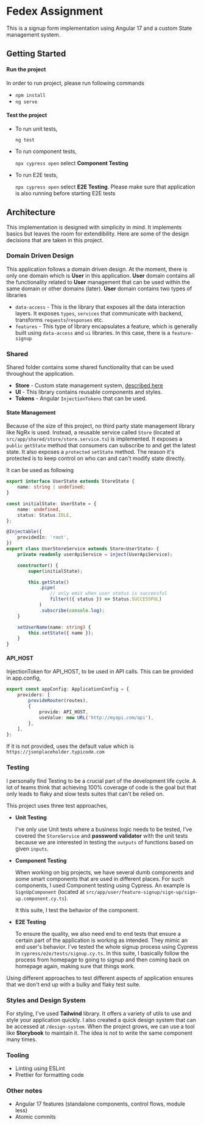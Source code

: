 # Fedex Assignment

This is a signup form implementation using Angular 17 and a custom State management system.

## Getting Started

#### Run the project

In order to run project, please run following commands

-   `npm install`
-   `ng serve`

#### Test the project

- To run unit tests,

	`ng test`

- To run component tests,

	`npx cypress open` select **Component Testing**

- To run E2E tests,

	`npx cypress open` select **E2E Testing**. Please make sure that application is also running before starting E2E tests

## Architecture

This implementation is designed with simplicity in mind. It implements basics but leaves the room for extendibility. Here are some of the design decisions that are taken in this project.

### Domain Driven Design

This application follows a domain driven design. At the moment, there is only one domain which is **User** in this application. **User** domain contains all the functionality related to **User** management that can be used within the same domain or other domains (later). **User** domain contains two types of libraries

-   `data-access` - This is the library that exposes all the data interaction layers. It exposes `types`, `services` that communicate with backend, transforms `requests`/`responses` etc.
-   `features` - This type of library encapsulates a feature, which is generally built using `data-access` and `ui` libraries. In this case, there is a `feature-signup`

### Shared

Shared folder contains some shared functionality that can be used throughout the application.

-   **Store** - Custom state management system, [described here](#state-management)
-   **UI** - This library contains reusable components and styles.
-   **Tokens** - Angular `InjectionTokens` that can be used.

#### State Management

Because of the size of this project, no third party state management library like NgRx is used. Instead, a reusable service called `Store` (located at `src/app/shared/store/store.service.ts`) is implemented. It exposes a `public` `getState` method that consumers can subscribe to and get the latest state. It also exposes a `protected` `setState` method. The reason it's protected is to keep control on who can and can't modify state directly.

It can be used as following

```ts
export interface UserState extends StoreState {
	name: string | undefined;
}

const initialState: UserState = {
	name: undefined,
	status: Status.IDLE,
};

@Injectable({
	providedIn: 'root',
})
export class UserStoreService extends Store<UserState> {
	private readonly userApiService = inject(UserApiService);

	constructor() {
		super(initialState);

		this.getState()
			.pipe(
				// only emit when user status is successful
				filter(({ status }) => Status.SUCCESSFUL)
			)
			.subscribe(console.log);
	}

	setUserName(name: string) {
		this.setState({ name });
	}
}
```

#### API_HOST

InjectionToken for API_HOST, to be used in API calls. This can be provided in app.config,

```ts
export const appConfig: ApplicationConfig = {
	providers: [
		provideRouter(routes),
		{
			provide: API_HOST,
			useValue: new URL('http://myapi.com/api'),
		},
	],
};
```

If it is not provided, uses the default value which is `https://jsonplaceholder.typicode.com`

### Testing

I personally find Testing to be a crucial part of the development life cycle. A lot of teams think that achieving 100% coverage of code is the goal but that only leads to flaky and slow tests suites that can't be relied on.

This project uses three test approaches,

-   **Unit Testing**

    I've only use Unit tests where a business logic needs to be tested, I've covered the `StoreService` and **password validator** with the unit tests because we are interested in testing the `outputs` of functions based on given `inputs`.

-   **Component Testing**

    When working on big projects, we have several dumb components and some smart components that are used in different places. For such components, I used Component testing using Cypress. An example is `SignUpComponent` (located at `src/app/user/feature-signup/sign-up/sign-up.component.cy.ts`).

    It this suite, I test the behavior of the component.

-   **E2E Testing**

    To ensure the quality, we also need end to end tests that ensure a certain part of the application is working as intended. They mimic an end user's behavior. I've tested the whole signup process using Cypress in `cypress/e2e/tests/signup.cy.ts`. In this suite, I basically follow the process from homepage to going to signup and then coming back on homepage again, making sure that things work.

Using different approaches to test different aspects of application ensures that we don't end up with a bulky and flaky test suite.

### Styles and Design System

For styling, I've used **Tailwind** library. It offers a variety of utils to use and style your application quickly. I also created a quick design system that can be accessed at `/design-system`. When the project grows, we can use a tool like **Storybook** to maintain it. The idea is not to write the same component many times.

### Tooling

-   Linting using ESLint
-   Prettier for formatting code

### Other notes

-   Angular 17 features (standalone components, control flows, module less)
-   Atomic commits
